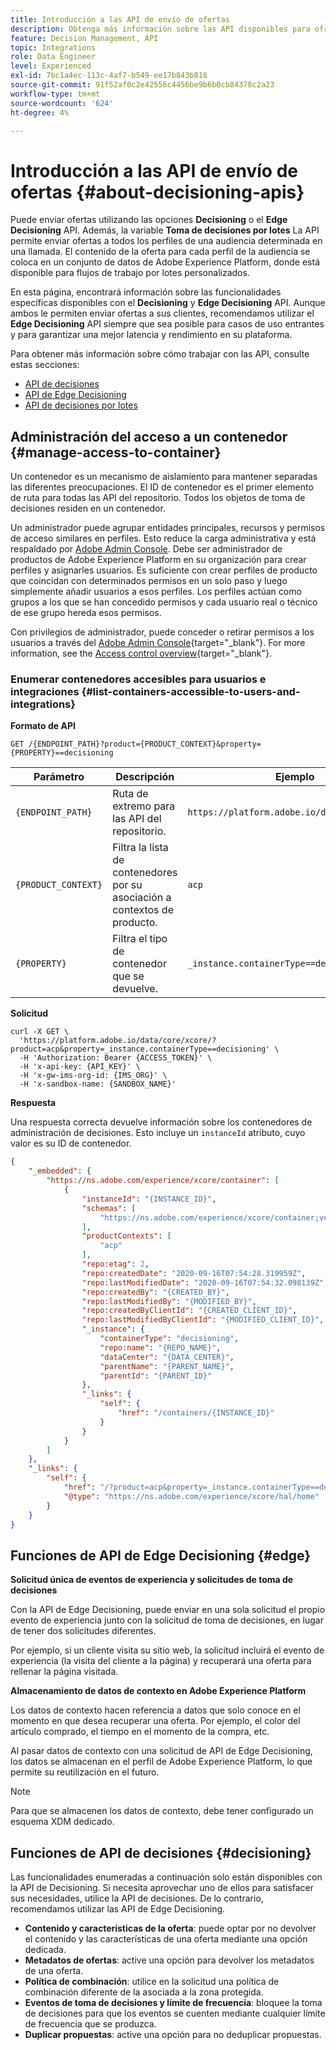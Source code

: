 ```yaml
---
title: Introducción a las API de envío de ofertas
description: Obtenga más información sobre las API disponibles para ofrecer ofertas personalizadas.
feature: Decision Management, API
topic: Integrations
role: Data Engineer
level: Experienced
exl-id: 7bc1a4ec-113c-4af7-b549-ee17b843b818
source-git-commit: 91f52af0c2e42556c4456be9b6b0cb84378c2a23
workflow-type: tm+mt
source-wordcount: '624'
ht-degree: 4%

---
```


# Introducción a las API de envío de ofertas {#about-decisioning-apis}

Puede enviar ofertas utilizando las opciones **Decisioning** o el **Edge Decisioning** API. Además, la variable **Toma de decisiones por lotes** La API permite enviar ofertas a todos los perfiles de una audiencia determinada en una llamada. El contenido de la oferta para cada perfil de la audiencia se coloca en un conjunto de datos de Adobe Experience Platform, donde está disponible para flujos de trabajo por lotes personalizados.

En esta página, encontrará información sobre las funcionalidades específicas disponibles con el **Decisioning** y **Edge Decisioning** API. Aunque ambos le permiten enviar ofertas a sus clientes, recomendamos utilizar el **Edge Decisioning** API siempre que sea posible para casos de uso entrantes y para garantizar una mejor latencia y rendimiento en su plataforma.

Para obtener más información sobre cómo trabajar con las API, consulte estas secciones:
* [API de decisiones](decisioning-api.md)
* [API de Edge Decisioning](edge-decisioning-api.md)
* [API de decisiones por lotes](batch-decisioning-api.md)

## Administración del acceso a un contenedor {#manage-access-to-container}

Un contenedor es un mecanismo de aislamiento para mantener separadas las diferentes preocupaciones. El ID de contenedor es el primer elemento de ruta para todas las API del repositorio. Todos los objetos de toma de decisiones residen en un contenedor.

Un administrador puede agrupar entidades principales, recursos y permisos de acceso similares en perfiles. Esto reduce la carga administrativa y está respaldado por [Adobe Admin Console](https://adminconsole.adobe.com/). Debe ser administrador de productos de Adobe Experience Platform en su organización para crear perfiles y asignarles usuarios. Es suficiente con crear perfiles de producto que coincidan con determinados permisos en un solo paso y luego simplemente añadir usuarios a esos perfiles. Los perfiles actúan como grupos a los que se han concedido permisos y cada usuario real o técnico de ese grupo hereda esos permisos.

Con privilegios de administrador, puede conceder o retirar permisos a los usuarios a través del [Adobe Admin Console](https://adminconsole.adobe.com/){target="_blank"}. For more information, see the [Access control overview](https://experienceleague.adobe.com/docs/experience-platform/access-control/home.html?lang=es){target="_blank"}.

### Enumerar contenedores accesibles para usuarios e integraciones {#list-containers-accessible-to-users-and-integrations}

**Formato de API**

```http
GET /{ENDPOINT_PATH}?product={PRODUCT_CONTEXT}&property={PROPERTY}==decisioning
```

| Parámetro | Descripción | Ejemplo |
| --------- | ----------- | ------- |
| `{ENDPOINT_PATH}` | Ruta de extremo para las API del repositorio. | `https://platform.adobe.io/data/core/xcore/` |
| `{PRODUCT_CONTEXT}` | Filtra la lista de contenedores por su asociación a contextos de producto. | `acp` |
| `{PROPERTY}` | Filtra el tipo de contenedor que se devuelve. | `_instance.containerType==decisioning` |

**Solicitud**

```shell
curl -X GET \
  'https://platform.adobe.io/data/core/xcore/?product=acp&property=_instance.containerType==decisioning' \
  -H 'Authorization: Bearer {ACCESS_TOKEN}' \
  -H 'x-api-key: {API_KEY}' \
  -H 'x-gw-ims-org-id: {IMS_ORG}' \
  -H 'x-sandbox-name: {SANDBOX_NAME}'
```

**Respuesta**

Una respuesta correcta devuelve información sobre los contenedores de administración de decisiones. Esto incluye un `instanceId` atributo, cuyo valor es su ID de contenedor.

```json
{
    "_embedded": {
        "https://ns.adobe.com/experience/xcore/container": [
            {
                "instanceId": "{INSTANCE_ID}",
                "schemas": [
                    "https://ns.adobe.com/experience/xcore/container;version=0.5"
                ],
                "productContexts": [
                    "acp"
                ],
                "repo:etag": 2,
                "repo:createdDate": "2020-09-16T07:54:28.319959Z",
                "repo:lastModifiedDate": "2020-09-16T07:54:32.098139Z",
                "repo:createdBy": "{CREATED_BY}",
                "repo:lastModifiedBy": "{MODIFIED_BY}",
                "repo:createdByClientId": "{CREATED_CLIENT_ID}",
                "repo:lastModifiedByClientId": "{MODIFIED_CLIENT_ID}",
                "_instance": {
                    "containerType": "decisioning",
                    "repo:name": "{REPO_NAME}",
                    "dataCenter": "{DATA_CENTER}",
                    "parentName": "{PARENT_NAME}",
                    "parentId": "{PARENT_ID}"
                },
                "_links": {
                    "self": {
                        "href": "/containers/{INSTANCE_ID}"
                    }
                }
            }
        ]
    },
    "_links": {
        "self": {
            "href": "/?product=acp&property=_instance.containerType==decisioning",
            "@type": "https://ns.adobe.com/experience/xcore/hal/home"
        }
    }
}
```

## Funciones de API de Edge Decisioning {#edge}

**Solicitud única de eventos de experiencia y solicitudes de toma de decisiones**

Con la API de Edge Decisioning, puede enviar en una sola solicitud el propio evento de experiencia junto con la solicitud de toma de decisiones, en lugar de tener dos solicitudes diferentes.

Por ejemplo, si un cliente visita su sitio web, la solicitud incluirá el evento de experiencia (la visita del cliente a la página) y recuperará una oferta para rellenar la página visitada.

**Almacenamiento de datos de contexto en Adobe Experience Platform**

Los datos de contexto hacen referencia a datos que solo conoce en el momento en que desea recuperar una oferta. Por ejemplo, el color del artículo comprado, el tiempo en el momento de la compra, etc.

Al pasar datos de contexto con una solicitud de API de Edge Decisioning, los datos se almacenan en el perfil de Adobe Experience Platform, lo que permite su reutilización en el futuro.

>[!NOTE]
>
>Para que se almacenen los datos de contexto, debe tener configurado un esquema XDM dedicado.

## Funciones de API de decisiones {#decisioning}

Las funcionalidades enumeradas a continuación solo están disponibles con la API de Decisioning. Si necesita aprovechar uno de ellos para satisfacer sus necesidades, utilice la API de decisiones. De lo contrario, recomendamos utilizar las API de Edge Decisioning.

* **Contenido y características de la oferta**: puede optar por no devolver el contenido y las características de una oferta mediante una opción dedicada.
* **Metadatos de ofertas**: active una opción para devolver los metadatos de una oferta.
* **Política de combinación**: utilice en la solicitud una política de combinación diferente de la asociada a la zona protegida.
* **Eventos de toma de decisiones y límite de frecuencia**: bloquee la toma de decisiones para que los eventos se cuenten mediante cualquier límite de frecuencia que se produzca.
* **Duplicar propuestas**: active una opción para no deduplicar propuestas.
